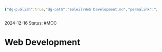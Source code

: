 ```yaml
---
{"dg-publish":true,"dg-path":"Soleil/Web Development.md","permalink":"/soleil/web-development/"}
---
```


2024-12-16
Status: #MOC
# Web Development
